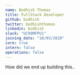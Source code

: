 ```yaml
---
name: Bodhish Thomas
title: FullStack Developer
github: bodhish
twitter: bodhishthomas
linkedin: bodhish
slack: "UC99MFPU1"
joining_date: "10/03/2020"
core: true
intern: false
operations: false
---
```


How did we end up building this..
